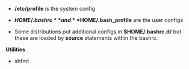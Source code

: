 - **/etc/profile** is the system config

- **$HOME/.bashrc** and **$HOME/.bash_profile** are the user configs

- Some distributions put additional configs in **$HOME/.bashrc.d/** but these are loaded by **source** statements within the bashrc.

**Utilities**

- shfmt
